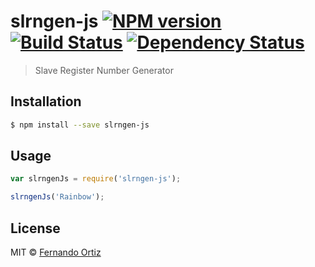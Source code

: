 # slrngen-js [![NPM version][npm-image]][npm-url] [![Build Status][travis-image]][travis-url] [![Dependency Status][daviddm-image]][daviddm-url]
> Slave Register Number Generator

## Installation

```sh
$ npm install --save slrngen-js
```

## Usage

```js
var slrngenJs = require('slrngen-js');

slrngenJs('Rainbow');
```
## License

MIT © [Fernando Ortiz](http://gh.nandub.info/)


[npm-image]: https://badge.fury.io/js/slrngen-js.svg
[npm-url]: https://npmjs.org/package/slrngen-js
[travis-image]: https://travis-ci.org/nandub/slrngen-js.svg?branch=master
[travis-url]: https://travis-ci.org/nandub/slrngen-js
[daviddm-image]: https://david-dm.org/nandub/slrngen-js.svg?theme=shields.io
[daviddm-url]: https://david-dm.org/nandub/slrngen-js
